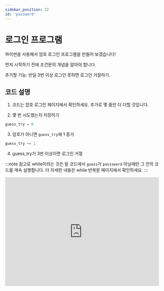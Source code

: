 ```yaml
---
sidebar_position: 32
id: 'password'
---
```


# 로그인 프로그램

파이썬을 사용해서 암호 로그인 프로그램을 만들어 보겠습니다!

먼저 시작하기 전에 조건문의 개념을 알아야 합니다.

추가할 기능: 만일 3번 이상 로그인 못하면 로그인 거절하기.

## 코드 설명

1. 코드는 암호 로그인 페이지에서 확인하세요. 추가로 몇 줄만 더 더할 것입니다.

2. 몇 번 시도했는지 저장하기

```python
guess_try = 0
```

3. 암호가 아니면 `guess_try`에 1 증가

```python
guess_try += 1
```

4. guess_try가 3번 이상이면 로그인 거절

:::note
참고로 while이라는 것은 밑 코드에서 `guess`가 `passsword` 아닐때만 그 안의 코드를 계속 실행합니다.
더 자세한 내용은 while 반복문 페이지에서 확인하세요.
:::

<iframe src="https://trinket.io/embed/python3/5382bd569c" width="100%" height="356" frameborder="0" marginwidth="0" marginheight="0" allowfullscreen></iframe>
